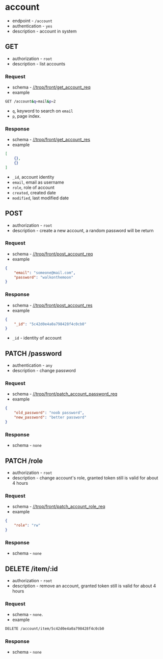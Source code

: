 # account

* endpoint - `/account`
* authentication - `yes`
* description - account in system

## GET

* authorization - `root`
* description - list accounts

### Request

* schema - [//trop/front/get_account_req](../schema/front/get_account_req.json)
* example

```bash
GET /account&q=mail&p=2
```

* `q`, keyword to search on `email`
* `p`, page index.

### Response

* schema - [//trop/front/get_account_res](../schema/front/get_account_res.json)
* example

```json
[
    {},
    {}
]
```

* `_id`, account identity
* `email`, email as username
* `role`, role of account
* `created`, created date
* `modified`, last modified date

## POST

* authorization - `root`
* description - create a new account, a random password will be return

### Request

* schema - [//trop/front/post_account_req](../schema/front/post_account_req.json)
* example

```json
{
    "email": "someone@mail.com",
    "password": "walkonthemoon"
}
```

### Response

* schema - [//trop/front/post_account_res](../schema/front/post_account_res.json)
* example

```json
{
    "_id": "5c42d0e4a0a798428f4c0cb0"
}
```

* `_id` - identity of account

## PATCH /password

* authentication - `any`
* description - change password

### Request

* schema - [//trop/front/patch_account_password_req](../schema/front/patch_account_password_req.json)
* example

```json
{
    "old_password": "noob password",
    "new_password": "better password"
}
```

### Response

* schema - `none`

## PATCH /role

* authorization - `root`
* description - change account's role, granted token still is valid for about
  4 hours

### Request

* schema - [//trop/front/patch_account_role_req](../schema/front/patch_account_role_req.json)
* example

```json
{
    "role": "rw"
}
```

### Response

* schema - `none`

## DELETE /item/:id

* authorization - `root`
* description - remove an account, granted token still is valid for about
  4 hours

### Request

* schema - `none`.
* example

```bash
DELETE /account/item/5c42d0e4a0a798428f4c0cb0
```

### Response

* schema - `none`
